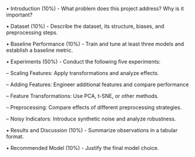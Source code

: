 • Introduction (10%) - What problem does this project address? Why is it important?

• Dataset (10%) - Describe the dataset, its structure, biases, and preprocessing steps.

• Baseline Performance (10%) - Train and tune at least three models and establish a baseline
metric.

• Experiments (50%) - Conduct the following five experiments:

– Scaling Features: Apply transformations and analyze effects.

– Adding Features: Engineer additional features and compare performance

– Feature Transformations: Use PCA, t-SNE, or other methods.

– Preprocessing: Compare effects of different preprocessing strategies.

– Noisy Indicators: Introduce synthetic noise and analyze robustness.

• Results and Discussion (10%) - Summarize observations in a tabular format.

• Recommended Model (10%) - Justify the final model choice.
